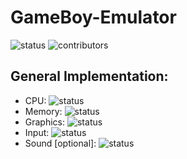 # GameBoy-Emulator
![status](https://img.shields.io/badge/status-in_progress-yellow)
![contributors](https://img.shields.io/badge/contributors-welcome-brightgreen)















## General Implementation:
  - CPU: ![status](https://img.shields.io/badge/status-in_progress-yellow)
  - Memory: ![status](https://img.shields.io/badge/status-in_progress-yellow)
  - Graphics: ![status](https://img.shields.io/badge/status-in_progress-yellow)
  - Input: ![status](https://img.shields.io/badge/status-in_progress-yellow)
  - Sound [optional]: ![status](https://img.shields.io/badge/just%20the%20message-8A2BE2)

    
